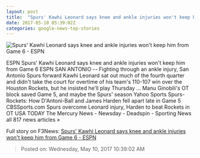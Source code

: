 ```yaml
---
layout: post
title:  "Spurs' Kawhi Leonard says knee and ankle injuries won't keep him from Game 6 - ESPN"
date: 2017-05-10 05:39:02Z
categories: google-news-top-stories
---
```


![Spurs' Kawhi Leonard says knee and ankle injuries won't keep him from Game 6 - ESPN](http://a3.espncdn.com/combiner/i?img=%2Fphoto%2F2017%2F0503%2Fr206505_1296x729_16%2D9.jpg)

ESPN Spurs' Kawhi Leonard says knee and ankle injuries won't keep him from Game 6 ESPN SAN ANTONIO -- Fighting through an ankle injury, San Antonio Spurs forward Kawhi Leonard sat out much of the fourth quarter and didn't take the court for overtime of his team's 110-107 win over the Houston Rockets, but he insisted he'll play Thursday ... Manu Ginobili's OT block saved Game 5, and maybe the Spurs' season Yahoo Sports Spurs-Rockets: How D'Antoni-Ball and James Harden fell apart late in Game 5 CBSSports.com Spurs overcome Leonard injury, Harden to beat Rockets in OT USA TODAY The Mercury News - Newsday - Deadspin - Sporting News all 817 news articles »


Full story on F3News: [Spurs' Kawhi Leonard says knee and ankle injuries won't keep him from Game 6 - ESPN](http://www.f3nws.com/n/bjTGQB)

> Posted on: Wednesday, May 10, 2017 10:39:02 AM
